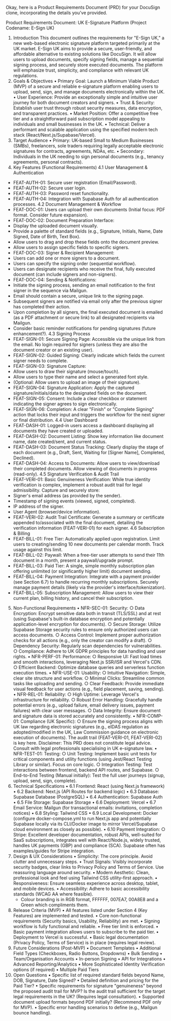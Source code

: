 Okay, here is a Product Requirements Document (PRD) for your DocuSign clone, incorporating the details you've provided.

Product Requirements Document: UK E-Signature Platform (Project Codename: E-Sign UK)
1. Introduction
This document outlines the requirements for "E-Sign UK," a new web-based electronic signature platform targeted primarily at the UK market. E-Sign UK aims to provide a secure, user-friendly, and affordable alternative to existing solutions like DocuSign. It will allow users to upload documents, specify signing fields, manage a sequential signing process, and securely store executed documents. The platform will emphasize trust, simplicity, and compliance with relevant UK regulations.
2. Goals & Objectives
    • Primary Goal: Launch a Minimum Viable Product (MVP) of a secure and reliable e-signature platform enabling users to upload, send, sign, and manage documents electronically within the UK.
    • User Experience: Provide an exceptionally simple and intuitive user journey for both document creators and signers.
    • Trust & Security: Establish user trust through robust security measures, data encryption, and transparent practices.
    • Market Position: Offer a competitive free tier and a straightforward paid subscription model appealing to individuals and small businesses in the UK.
    • Technical: Deliver a performant and scalable application using the specified modern tech stack (React/Next.js/Supabase/Vercel).
3. Target Audience
    • Primary: UK-based Small to Medium Businesses (SMBs), freelancers, sole traders requiring legally acceptable electronic signatures for contracts, agreements, NDAs, etc.
    • Secondary: Individuals in the UK needing to sign personal documents (e.g., tenancy agreements, personal contracts).
4. Key Features (Functional Requirements)
4.1 User Management & Authentication
* FEAT-AUTH-01: Secure user registration (Email/Password).
* FEAT-AUTH-02: Secure user login.
* FEAT-AUTH-03: Password reset functionality.
* FEAT-AUTH-04: Integration with Supabase Auth for all authentication processes.
4.2 Document Management & Workflow
* FEAT-DOC-01: Users can upload their own documents (Initial focus: PDF format. Consider future expansion).
* FEAT-DOC-02: Document Preparation Interface:
* Display the uploaded document visually.
* Provide a palette of standard fields (e.g., Signature, Initials, Name, Date Signed, Date of Birth, Text Box).
* Allow users to drag and drop these fields onto the document preview.
* Allow users to assign specific fields to specific signers.
* FEAT-DOC-03: Signer & Recipient Management:
* Users can add one or more signers to a document.
* Users can specify the signing order (sequential workflow).
* Users can designate recipients who receive the final, fully executed document (can include signers and non-signers).
* FEAT-DOC-04: Sending & Notifications:
* Initiate the signing process, sending an email notification to the first signer in the sequence via Mailgun.
* Email should contain a secure, unique link to the signing page.
* Subsequent signers are notified via email only after the previous signer has completed their action.
* Upon completion by all signers, the final executed document is emailed (as a PDF attachment or secure link) to all designated recipients via Mailgun.
* Consider basic reminder notifications for pending signatures (future enhancement?).
4.3 Signing Process
* FEAT-SIGN-01: Secure Signing Page: Accessible via the unique link from the email. No login required for signers (unless they are also the document creator or an existing user).
* FEAT-SIGN-02: Guided Signing: Clearly indicate which fields the current signer needs to complete.
* FEAT-SIGN-03: Signature Capture:
* Allow users to draw their signature (mouse/touch).
* Allow users to type their name and select a generated font style.
* (Optional: Allow users to upload an image of their signature).
* FEAT-SIGN-04: Signature Application: Apply the captured signature/initials/data to the designated fields on the document.
* FEAT-SIGN-05: Consent: Include a clear checkbox or statement indicating the signer agrees to sign electronically.
* FEAT-SIGN-06: Completion: A clear "Finish" or "Complete Signing" action that locks their input and triggers the workflow for the next signer or final distribution.
4.4 User Dashboard
* FEAT-DASH-01: Logged-in users access a dashboard displaying all documents they have created or uploaded.
* FEAT-DASH-02: Document Listing: Show key information like document name, date created/sent, and current status.
* FEAT-DASH-03: Document Status Tracking: Clearly display the stage of each document (e.g., Draft, Sent, Waiting for [Signer Name], Completed, Declined).
* FEAT-DASH-04: Access to Documents: Allow users to view/download their completed documents. Allow viewing of documents in progress (read-only).
4.5 Signature Verification & Audit Trail
* FEAT-VERI-01: Basic Genuineness Verification: While true identity verification is complex, implement a robust audit trail for legal admissibility. Capture and securely store:
* Signer's email address (as provided by the sender).
* Timestamp of signing events (viewed, signed, completed).
* IP address of the signer.
* User Agent (browser/device information).
* FEAT-VERI-02: Audit Trail Certificate: Generate a summary or certificate appended to/associated with the final document, detailing the verification information (FEAT-VERI-01) for each signer.
4.6 Subscription & Billing
* FEAT-BILL-01: Free Tier: Automatically applied upon registration. Limit users to creating/sending 10 new documents per calendar month. Track usage against this limit.
* FEAT-BILL-02: Paywall: When a free-tier user attempts to send their 11th document in a month, present a paywall/upgrade prompt.
* FEAT-BILL-03: Paid Tier: A single, simple monthly subscription plan offering unlimited (or significantly higher limit) document sending.
* FEAT-BILL-04: Payment Integration: Integrate with a payment provider (see Section 6.7) to handle recurring monthly subscriptions. Securely manage payment details (likely via the provider's interface/tokenization).
* FEAT-BILL-05: Subscription Management: Allow users to view their current plan, billing history, and cancel their subscription.
5. Non-Functional Requirements
    • NFR-SEC-01: Security: 
        ○ Data Encryption: Encrypt sensitive data both in transit (TLS/SSL) and at rest (using Supabase's built-in database encryption and potentially application-level encryption for documents).
        ○ Secure Storage: Utilize Supabase Storage security rules to ensure only authorized users can access documents.
        ○ Access Control: Implement proper authorization checks for all actions (e.g., only the creator can modify a draft).
        ○ Dependency Security: Regularly scan dependencies for vulnerabilities.
        ○ Compliance: Adhere to UK GDPR principles for data handling and user rights.
    • NFR-PERF-01: Performance: 
        ○ Responsive UI: Fast load times and smooth interactions, leveraging Next.js SSR/ISR and Vercel's CDN.
        ○ Efficient Backend: Optimize database queries and serverless function execution times.
    • NFR-USE-01: Usability: 
        ○ Intuitive Navigation: Simple, clear site structure and workflow.
        ○ Minimal Clicks: Streamline common tasks like uploading and sending.
        ○ Clear Feedback: Provide immediate visual feedback for user actions (e.g., field placement, saving, sending).
    • NFR-REL-01: Reliability: 
        ○ High Uptime: Leverage Vercel's infrastructure for reliability.
        ○ Robust Error Handling: Gracefully handle potential errors (e.g., upload failure, email delivery issues, payment failures) with clear user messages.
        ○ Data Integrity: Ensure document and signature data is stored accurately and consistently.
    • NFR-COMP-01: Compliance (UK Specific): 
        ○ Ensure the signing process aligns with UK law regarding electronic signatures (e.g., eIDAS regulation as adopted/modified in the UK, Law Commission guidance on electronic execution of documents). The audit trail (FEAT-VERI-01, FEAT-VERI-02) is key here. Disclaimer: This PRD does not constitute legal advice. Consult with legal professionals specialising in UK e-signature law.
    • NFR-TEST-01: Testing: 
        ○ Unit Testing: Implement basic unit tests for critical components and utility functions (using Jest/React Testing Library or similar). Focus on core logic.
        ○ Integration Testing: Test interactions between frontend, backend API routes, and Supabase.
        ○ End-to-End Testing (Manual initially): Test the full user journeys (signup, upload, send, sign, complete).
6. Technical Specifications
    • 6.1 Frontend: React (using Next.js framework)
    • 6.2 Backend: Next.js (API Routes for backend logic)
    • 6.3 Database: Supabase Database (PostgreSQL)
    • 6.4 Authentication: Supabase Auth
    • 6.5 File Storage: Supabase Storage
    • 6.6 Deployment: Vercel
    • 6.7 Email Service: Mailgun (for transactional emails: invitations, completion notices)
    • 6.8 Styling: Tailwind CSS
    • 6.9 Local Development: Docker (configure docker-compose.yml to run Next.js app and potentially Supabase locally via its CLI/Docker image to mirror Vercel/Supabase cloud environment as closely as possible).
    • 6.10 Payment Integration: 
        ○ Stripe: Excellent developer documentation, robust APIs, well-suited for SaaS subscriptions, integrates well with React/Node.js, widely trusted, handles UK payments (GBP) and compliance (SCA). Supabase often has examples/guides for Stripe integration.
7. Design & UX Considerations
    • Simplicity: The core principle. Avoid clutter and unnecessary steps.
    • Trust Signals: Visibly incorporate security badges, clear links to Privacy Policy and Terms of Service. Use reassuring language around security.
    • Modern Aesthetic: Clean, professional look and feel using Tailwind CSS utility-first approach.
    • Responsiveness: Ensure seamless experience across desktop, tablet, and mobile devices.
    • Accessibility: Adhere to basic accessibility standards (WCAG AA where feasible).
    - Colour branding is in RGB format, FFFFFF, 007EA7, 00A8E8 and a Green which compliments them. 
8. Release Criteria (MVP)
    • All features listed under Section 4 (Key Features) are implemented and tested.
    • Core non-functional requirements (Security basics, Usability, Reliability) are met.
    • Signing workflow is fully functional and reliable.
    • Free tier limit is enforced.
    • Basic payment integration allows users to subscribe to the paid tier.
    • Deployment to Vercel is successful.
    • Basic legal documentation (Privacy Policy, Terms of Service) is in place (requires legal review).
9. Future Considerations (Post-MVP)
    • Document Templates
    • Additional Field Types (Checkboxes, Radio Buttons, Dropdowns)
    • Bulk Sending
    • Team/Organisation Accounts
    • In-person Signing
    • API for Integrations
    • Advanced Reporting/Analytics
    • More Sophisticated Identity Verification options (if required)
    • Multiple Paid Tiers
10. Open Questions
    • Specific list of required standard fields beyond Name, DOB, Signature, Date Signed?
    • Detailed definition and pricing for the Paid Tier?
    • Specific requirements for signature "genuineness" beyond the proposed audit trail for MVP? Is the audit trail sufficient for the target legal requirements in the UK? (Requires legal consultation).
    • Supported document upload formats beyond PDF initially? (Recommend PDF only for MVP).
    • Specific error handling scenarios to define (e.g., Mailgun bounce handling).
